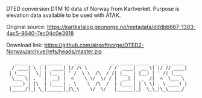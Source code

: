 DTED conversion DTM 10 data of Norway from Kartverket.
Purpose is elevation data available to be used with ATAK. 

Original source:
https://kartkatalog.geonorge.no/metadata/dddbb667-1303-4ac5-8640-7ec04c0e3918


Download link: https://github.com/airsoftnorge/DTED2-Norway/archive/refs/heads/master.zip
```
   _____ _   _ ______ _  ____          ________ _____  _  __ _____ 
  / ____| \ | |  ____| |/ /\ \        / /  ____|  __ \| |/ // ____|
 | (___ |  \| | |__  | ' /  \ \  /\  / /| |__  | |__) | ' /| (___  
  \___ \| . ` |  __| |  <    \ \/  \/ / |  __| |  _  /|  <  \___ \ 
  ____) | |\  | |____| . \    \  /\  /  | |____| | \ \| . \ ____) |
 |_____/|_| \_|______|_|\_\    \/  \/   |______|_|  \_\_|\_\_____/ 
```
